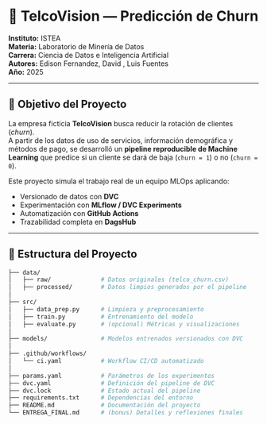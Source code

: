 # 📡 TelcoVision — Predicción de Churn

**Instituto:** ISTEA  
**Materia:** Laboratorio de Minería de Datos  
**Carrera:** Ciencia de Datos e Inteligencia Artificial  
**Autores:** Edison Fernandez, David , Luis Fuentes  
**Año:** 2025  

---

## 🎯 Objetivo del Proyecto

La empresa ficticia **TelcoVision** busca reducir la rotación de clientes (*churn*).  
A partir de los datos de uso de servicios, información demográfica y métodos de pago, se desarrolló un **pipeline reproducible de Machine Learning** que predice si un cliente se dará de baja (`churn = 1`) o no (`churn = 0`).

Este proyecto simula el trabajo real de un equipo MLOps aplicando:
- Versionado de datos con **DVC**
- Experimentación con **MLflow / DVC Experiments**
- Automatización con **GitHub Actions**
- Trazabilidad completa en **DagsHub**

---

## 🧱 Estructura del Proyecto

```bash
├── data/
│   ├── raw/              # Datos originales (telco_churn.csv)
│   ├── processed/        # Datos limpios generados por el pipeline
│
├── src/
│   ├── data_prep.py      # Limpieza y preprocesamiento
│   ├── train.py          # Entrenamiento del modelo
│   ├── evaluate.py       # (opcional) Métricas y visualizaciones
│
├── models/               # Modelos entrenados versionados con DVC
│
├── .github/workflows/
│   └── ci.yaml           # Workflow CI/CD automatizado
│
├── params.yaml           # Parámetros de los experimentos
├── dvc.yaml              # Definición del pipeline de DVC
├── dvc.lock              # Estado actual del pipeline
├── requirements.txt      # Dependencias del entorno
├── README.md             # Documentación del proyecto
└── ENTREGA_FINAL.md      # (bonus) Detalles y reflexiones finales
